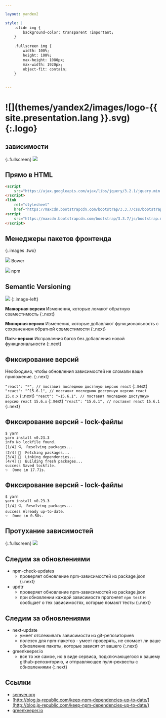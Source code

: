 ```yaml
---

layout: yandex2

style: |
    .slide img {
        background-color: transparent !important;
    }
    
    .fullscreen img {
        width: 100%;
        height: 100%;
        max-height: 1080px;
        max-width: 1920px;
        object-fit: contain;
    }
    
    
---
```


# ![](themes/yandex2/images/logo-{{ site.presentation.lang }}.svg){:.logo}

## зависимости
{:.fullscreen}
![](pictures/deps.jpg)

<!-- Не один крупный проект не может обойтись без внешних библиотек и зависимостей.
Давайте поговорим о том, как правильно управлять ими -->

## Прямо в HTML

```html
<script 
    src="https://ajax.googleapis.com/ajax/libs/jquery/3.2.1/jquery.min.js">
</script>
<link 
    rel="stylesheet" 
    href="https://maxcdn.bootstrapcdn.com/bootstrap/3.3.7/css/bootstrap.min.css">
<script 
    src="https://maxcdn.bootstrapcdn.com/bootstrap/3.3.7/js/bootstrap.min.js">
</script>
```

<!-- Конечно, можно просто подключить нкжные библиотеки прямо в код страницы
Чем это плохо? Не пригодно, если вы сами делаете подключаемую библиоткеу, 
сложно отслеживать обновления, 
зависимость от внешних условий

примелимо для демо страничек или прототипов
-->

## Менеджеры пакетов фронтенда
{:.images .two}

<!-- Для решения таких задач используют пакетные системы
Состоят из :
реестра пакетов - хранилищие списка пакетов и самого их кода
пакетного менеджера - утилиты, которая позволяет устанавливать пакеты из реестра

Исторически используются в nix-мире (например debian-пакеты их менеджер apt)
существуют для многих языков (pip для python, gem для ruby и т.д.)
Для js самые популярные - bower и npm 

bower создавался для фронтенда 
npm - Node Package Manager - изначально для бек-энда и node.js, сейчас и для фронта
npm де-факто победившая технология
 -->

![](pictures/bower-logo.svg)
Bower

![](pictures/npm.svg)
npm

## Semantic Versioning
<!-- Пакеты необходимо версионировать, так как могут быть изменения, 
вносящие баги или ломающие обратную совместимость - 
если всегда грузить полседнюю версию, все может разломаться

Человечество придумало semver - мажор.минор.патч блаблабла
-->
![](pictures/semver.svg)
{:.image-left}

**Мажорная версия**
Изменения, которые ломают обратную совместимость
{:.next}

**Минорная версия**
Изменения, которые добавляют функциональность с сохранением обратной совместимости
{:.next}

**Патч-версия**
Исправления багов без добавления новой функциональности
{:.next}

## Фиксирование версий
Необходимо, чтобы обновления зависимостей не сломали ваше приложение.
{:.next}
<!-- как фиксировать версии ? -->
`"react": "*", // поставит последнюю достпную версию react`
{:.next}
`"react": "^15.6.1", // поставит последнюю доступную версию react 15.x.x`
{:.next}
`"react": "~15.6.1", // поставит последнюю доступную версию react 15.6.x`
{:.next}
`"react": "15.6.1", // поставит react 15.6.1`
{:.next}

## Фиксирование версий - lock-файлы

<!-- новый менеджер пакетов от Facebook yarn -
 очень быстрый (за счет продуманного кеширование)
 из коробки создает yarn.lock - полное описание дерева зависимостей
 нужно для полной повторяемости сборки
 изменятеся при добавлении новых пакетов через команды yarn
 
 Cледом подтянулся npm v5 с похожим механизмом -  package-lock.json
 
 тут можно показать работу йарна с лофайлом
 -->
```shell
$ yarn
yarn install v0.23.3
info No lockfile found.
[1/4] 🔍  Resolving packages...
[2/4] 🚚  Fetching packages...
[3/4] 🔗  Linking dependencies...
[4/4] 📃  Building fresh packages...
success Saved lockfile.
✨  Done in 17.71s.
```
 
## Фиксирование версий - lock-файлы

```shell
$ yarn
yarn install v0.23.3
[1/4] 🔍  Resolving packages...
success Already up-to-date.
✨  Done in 0.58s.
```

## Протухание зависимостей
{:.fullscreen}
![](pictures/rottten-banana.jpg)
<!-- Если периодически не отслеживать обновления ваших зависимостей,
их может накопиться столько, что обновление всех пакетов разом будет очень болезненным
(много ломающих изменений и т.д.)-->

## Следим за обновлениями
- npm-check-updates
    - проверяет обновление npm-зависимостей из package.json
{:.next}
- updtr
    - проверяет обновление npm-зависимостей из package.json
    - при обновлении каждой зависимосте прогоняет `npm test` и сообщает о тех зависимостях, которые ломают тесты
{:.next}

## Следим за обновлениями
- next-update
    - умеет отслеживать зависимости из git-репозиториев
    - полезен для npm-пакетов - умеет проверять, не сломает ли ваше обновление пакеты, которые зависят от вашего
{:.next}
- greenkeeper.io
    - все то же самое, но в виде сервиса, подключающегося к вашему github-репозиторию, и отправляющее пулл-реквесты с обновлениями
{:.next}

## Ссылки
- [semver.org](semver.org)
- [http://blog.js-republic.com/keep-npm-dependencies-up-to-date/](http://blog.js-republic.com/keep-npm-dependencies-up-to-date/)
- [greenkeeper.io](greenkeeper.io)
